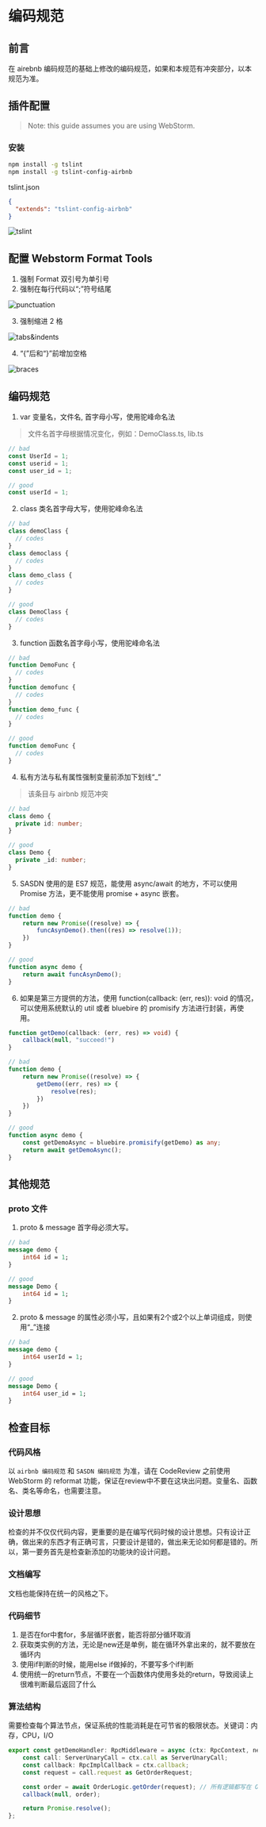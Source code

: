 # 编码规范

## 前言
在 airebnb 编码规范的基础上修改的编码规范，如果和本规范有冲突部分，以本规范为准。

## 插件配置
> Note: this guide assumes you are using WebStorm.

### 安装
``` bash
npm install -g tslint
npm install -g tslint-config-airbnb
```

tslint.json

``` json
{
  "extends": "tslint-config-airbnb"
}
```

![tslint](https://github.com/stultuss/doc/blob/master/images/language/tslint.png?raw=true)

## 配置 Webstorm Format Tools

1. 强制 Format 双引号为单引号
2. 强制在每行代码以“;”符号结尾

![punctuation](https://github.com/stultuss/doc/blob/master/images/language/punctuation.png?raw=true)

3. 强制缩进 2 格

![tabs&indents](https://github.com/stultuss/doc/blob/master/images/language/tabs&indents.png?raw=true)

4. “{”后和“}”前增加空格

![braces](https://github.com/stultuss/doc/blob/master/images/language/braces.png?raw=true)

## 编码规范

1. var 变量名，文件名, 首字母小写，使用驼峰命名法
> 文件名首字母根据情况变化，例如：DemoClass.ts, lib.ts

``` typescript
// bad
const UserId = 1;
const userid = 1;
const user_id = 1;

// good
const userId = 1;
```

2. class 类名首字母大写，使用驼峰命名法
``` typescript
// bad
class demoClass {
  // codes
}
class democlass {
  // codes
}
class demo_class {
  // codes
}

// good
class DemoClass {
  // codes
}
```

3. function 函数名首字母小写，使用驼峰命名法
``` typescript
// bad
function DemoFunc {
  // codes
}
function demofunc {
  // codes
}
function demo_func {
  // codes
}

// good
function demoFunc {
  // codes
}
```

4. 私有方法与私有属性强制变量前添加下划线“_”
> 该条目与 airbnb 规范冲突

``` typescript
// bad
class demo {
  private id: number;
}

// good
class Demo {
  private _id: number;
}
```

5. SASDN 使用的是 ES7 规范，能使用 async/await 的地方，不可以使用 Promise 方法，更不能使用 promise + async 嵌套。

``` typescript
// bad
function demo {
    return new Promise((resolve) => {
        funcAsynDemo().then((res) => resolve(1));
    })
}

// good
function async demo {
    return await funcAsynDemo();
}
```

6. 如果是第三方提供的方法，使用 function(callback: (err, res)): void 的情况，可以使用系统默认的 util 或者 bluebire 的 promisify 方法进行封装，再使用。

``` typescript
function getDemo(callback: (err, res) => void) {
    callback(null, "succeed!")
}

// bad
function demo {
    return new Promise((resolve) => {
        getDemo((err, res) => {
            resolve(res);
        })
    })
}

// good
function async demo {
    const getDemoAsync = bluebire.promisify(getDemo) as any;
    return await getDemoAsync();
}
```

## 其他规范

### proto 文件

1. proto & message 首字母必须大写。

``` protobuf
// bad
message demo {
    int64 id = 1;
}

// good
message Demo {
    int64 id = 1;
}
```

2. proto & message 的属性必须小写，且如果有2个或2个以上单词组成，则使用“_”连接

``` protobuf
// bad
message demo {
    int64 userId = 1;
}

// good
message Demo {
    int64 user_id = 1;
}

```

## 检查目标

### 代码风格
以 `airbnb 编码规范` 和 `SASDN 编码规范` 为准，请在 CodeReview 之前使用 WebStorm 的 reformat 功能，保证在review中不要在这块出问题。变量名、函数名、类名等命名，也需要注意。

### 设计思想
检查的并不仅仅代码内容，更重要的是在编写代码时候的设计思想。只有设计正确，做出来的东西才有正确可言，只要设计是错的，做出来无论如何都是错的。所以，第一要务首先是检查新添加的功能块的设计问题。

### 文档编写
文档也能保持在统一的风格之下。

### 代码细节
1. 是否在for中套for，多层循环嵌套，能否将部分循环取消
2. 获取类实例的方法，无论是new还是单例，能在循环外拿出来的，就不要放在循环内
3. 使用if判断的时候，能用else if做掉的，不要写多个if判断
4. 使用统一的return节点，不要在一个函数体内使用多处的return，导致阅读上很难判断最后返回了什么

### 算法结构
需要检查每个算法节点，保证系统的性能消耗是在可节省的极限状态。关键词：内存，CPU，I/O

``` typescript
export const getDemoHandler: RpcMiddleware = async (ctx: RpcContext, next: MiddlewareNext) => {
    const call: ServerUnaryCall = ctx.call as ServerUnaryCall;
    const callback: RpcImplCallback = ctx.callback;
    const request = call.request as GetOrderRequest;

    const order = await OrderLogic.getOrder(request); // 所有逻辑都写在 OrderLogic 里，并在此调用获取。
    callback(null, order);

    return Promise.resolve();
};
```